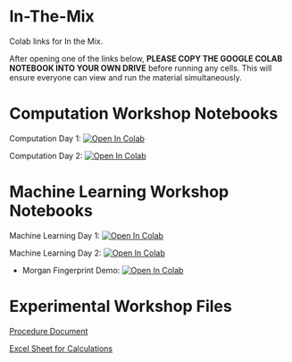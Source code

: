 # In-The-Mix
Colab links for In the Mix. 

After opening one of the links below, **PLEASE COPY THE GOOGLE COLAB NOTEBOOK INTO YOUR OWN DRIVE** before running any cells. 
This will ensure everyone can view and run the material simultaneously. 


# Computation Workshop Notebooks

Computation Day 1: [![Open In Colab](https://colab.research.google.com/assets/colab-badge.svg)](https://colab.research.google.com/drive/1lytqOK-NuBkR5NTbGYpFH-ZSS4ae1df6?usp=sharing)

Computation Day 2: [![Open In Colab](https://colab.research.google.com/assets/colab-badge.svg)](https://colab.research.google.com/drive/1DNximAVhEq8Np2AOB5OT0yzH69ro4NGw?usp=sharing)


# Machine Learning Workshop Notebooks

Machine Learning Day 1: [![Open In Colab](https://colab.research.google.com/assets/colab-badge.svg)](https://colab.research.google.com/drive/1tZTNNsVTxZWnbTLDKm1fykz59btATTez?usp=sharing)

Machine Learning Day 2: [![Open In Colab](https://colab.research.google.com/assets/colab-badge.svg)](https://colab.research.google.com/drive/1Kdp-7Vf-FeT0qyUNbbMZVqlbCb_VelYA?usp=sharing)
- Morgan Fingerprint Demo: [![Open In Colab](https://colab.research.google.com/assets/colab-badge.svg)]([https://colab.research.google.com/drive/1Kdp-7Vf-FeT0qyUNbbMZVqlbCb_VelYA?usp=sharing](https://colab.research.google.com/drive/17TGog2rXjdjtMtSr1jhUPRzy7fHtcpWP?usp=sharing))

# Experimental Workshop Files

[Procedure Document](https://github.com/D3TaLES/In-The-Mix/blob/f6796c52241b7f1562dd0f39adac43b85af479d4/In-the-Mix-experimental-v1.docx)

[Excel Sheet for Calculations](https://github.com/D3TaLES/In-The-Mix/blob/f6796c52241b7f1562dd0f39adac43b85af479d4/In-the-Mix-experimental-Excel.xlsx)
